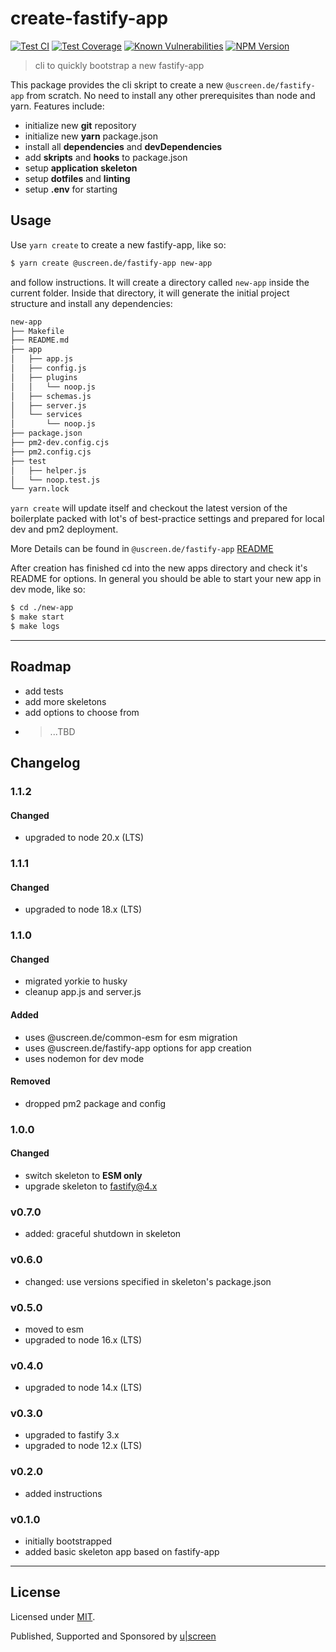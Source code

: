# create-fastify-app

[![Test CI](https://github.com/uscreen/create-fastify-app/actions/workflows/main.yml/badge.svg)](https://github.com/uscreen/create-fastify-app/actions/workflows/main.yml)
[![Test Coverage](https://coveralls.io/repos/github/uscreen/create-fastify-app/badge.svg?branch=main)](https://coveralls.io/github/uscreen/create-fastify-app?branch=main)
[![Known Vulnerabilities](https://snyk.io/test/github/uscreen/create-fastify-app/badge.svg?targetFile=package.json)](https://snyk.io/test/github/uscreen/create-fastify-app?targetFile=package.json)
[![NPM Version](https://badge.fury.io/js/@uscreen.de%2Fcreate-fastify-app.svg)](https://badge.fury.io/js/@uscreen.de%2Fcreate-fastify-app)

> cli to quickly bootstrap a new fastify-app

This package provides the cli skript to create a new `@uscreen.de/fastify-app` from scratch. No need to install any other prerequisites than node and yarn. Features include:

* initialize new __git__ repository
* initialize new __yarn__ package.json
* install all __dependencies__ and __devDependencies__
* add __skripts__ and __hooks__ to package.json
* setup __application skeleton__
* setup __dotfiles__ and __linting__
* setup __.env__ for starting

## Usage

Use `yarn create` to create a new fastify-app, like so:

```bash
$ yarn create @uscreen.de/fastify-app new-app
```

and follow instructions. It will create a directory called `new-app` inside the current folder.
Inside that directory, it will generate the initial project structure and install any dependencies:

```bash
new-app
├── Makefile
├── README.md
├── app
│   ├── app.js
│   ├── config.js
│   ├── plugins
│   │   └── noop.js
│   ├── schemas.js
│   ├── server.js
│   └── services
│       └── noop.js
├── package.json
├── pm2-dev.config.cjs
├── pm2.config.cjs
├── test
│   ├── helper.js
│   └── noop.test.js
└── yarn.lock
```

`yarn create` will update itself and checkout the latest version of the boilerplate packed with lot's of best-practice settings and prepared for local dev and pm2 deployment.

More Details can be found in `@uscreen.de/fastify-app` [README](https://www.npmjs.com/package/@uscreen.de/fastify-app)

After creation has finished cd into the new apps directory and check it's README for options. In general you should be able to start your new app in dev mode, like so:

```bash
$ cd ./new-app
$ make start
$ make logs
```

---

## Roadmap

- add tests
- add more skeletons
- add options to choose from
- > ...TBD

## Changelog

### 1.1.2

#### Changed

- upgraded to node 20.x (LTS)

### 1.1.1

#### Changed

- upgraded to node 18.x (LTS)

### 1.1.0

#### Changed

- migrated yorkie to husky
- cleanup app.js and server.js

#### Added

- uses @uscreen.de/common-esm for esm migration
- uses @uscreen.de/fastify-app options for app creation
- uses nodemon for dev mode

#### Removed

- dropped pm2 package and config

### 1.0.0

#### Changed

- switch skeleton to __ESM only__
- upgrade skeleton to fastify@4.x

### v0.7.0

- added: graceful shutdown in skeleton

### v0.6.0

- changed: use versions specified in skeleton's package.json

### v0.5.0

- moved to esm
- upgraded to node 16.x (LTS)

### v0.4.0

- upgraded to node 14.x (LTS)

### v0.3.0

- upgraded to fastify 3.x
- upgraded to node 12.x (LTS)

### v0.2.0

- added instructions

### v0.1.0

- initially bootstrapped
- added basic skeleton app based on fastify-app

---

## License

Licensed under [MIT](./LICENSE).

Published, Supported and Sponsored by [u|screen](https://uscreen.de)
